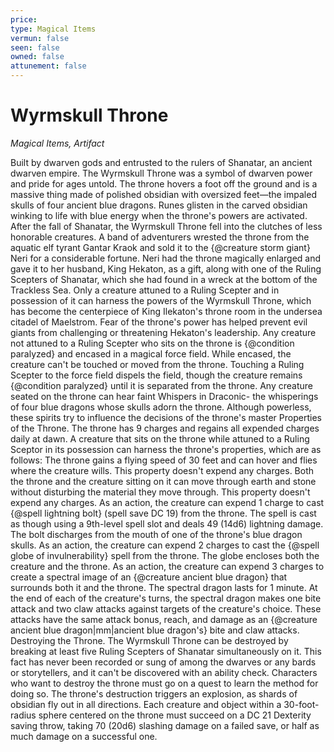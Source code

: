 ```yaml
---
price: 
type: Magical Items
vermun: false
seen: false
owned: false
attunement: false
---
```

# Wyrmskull Throne

*Magical Items, Artifact*

Built by dwarven gods and entrusted to the rulers of Shanatar, an ancient dwarven empire. The Wyrmskull Throne was a symbol of dwarven power and pride for ages untold. The throne hovers a foot off the ground and is a massive thing made of polished obsidian with oversized feet—the impaled skulls of four ancient blue dragons. Runes glisten in the carved obsidian winking to life with blue energy when the throne's powers are activated. After the fall of Shanatar, the Wyrmskull Throne fell into the clutches of less honorable creatures. A band of adventurers wrested the throne from the aquatic elf tyrant Gantar Kraok and sold it to the {@creature storm giant} Neri for a considerable fortune. Neri had the throne magically enlarged and gave it to her husband, King Hekaton, as a gift, along with one of the Ruling Scepters of Shanatar, which she had found in a wreck at the bottom of the Trackless Sea. Only a creature attuned to a Ruling Scepter and in possession of it can harness the powers of the Wyrmskull Throne, which has become the centerpiece of King Ilekaton's throne room in the undersea citadel of Maelstrom. Fear of the throne's power has helped prevent evil giants from challenging or threatening Hekaton's leadership. Any creature not attuned to a Ruling Scepter who sits on the throne is {@condition paralyzed} and encased in a magical force field. While encased, the creature can't be touched or moved from the throne. Touching a Ruling Scepter to the force field dispels the field, though the creature remains {@condition paralyzed} until it is separated from the throne. Any creature seated on the throne can hear faint Whispers in Draconic- the whisperings of four blue dragons whose skulls adorn the throne. Although powerless, these spirits try to influence the decisions of the throne's master Properties of the Throne. The throne has 9 charges and regains all expended charges daily at dawn. A creature that sits on the throne while attuned to a Ruling Sceptor in its possession can harness the throne's properties, which are as follows: The throne gains a flying speed of 30 feet and can hover and flies where the creature wills. This property doesn't expend any charges. Both the throne and the creature sitting on it can move through earth and stone without disturbing the material they move through. This property doesn't expend any charges. As an action, the creature can expend 1 charge to cast {@spell lightning bolt} (spell save DC 19) from the throne. The spell is cast as though using a 9th-level spell slot and deals 49 (14d6) lightning damage. The bolt discharges from the mouth of one of the throne's blue dragon skulls. As an action, the creature can expend 2 charges to cast the {@spell globe of invulnerability} spell from the throne. The globe encloses both the creature and the throne. As an action, the creature can expend 3 charges to create a spectral image of an {@creature ancient blue dragon} that surrounds both it and the throne. The spectral dragon lasts for 1 minute. At the end of each of the creature's turns, the spectral dragon makes one bite attack and two claw attacks against targets of the creature's choice. These attacks have the same attack bonus, reach, and damage as an {@creature ancient blue dragon|mm|ancient blue dragon's} bite and claw attacks. Destroying the Throne. The Wyrmskull Throne can be destroyed by breaking at least five Ruling Scepters of Shanatar simultaneously on it. This fact has never been recorded or sung of among the dwarves or any bards or storytellers, and it can't be discovered with an ability check. Characters who want to destroy the throne must go on a quest to learn the method for doing so. The throne's destruction triggers an explosion, as shards of obsidian fly out in all directions. Each creature and object within a 30-foot-radius sphere centered on the throne must succeed on a DC 21 Dexterity saving throw, taking 70 (20d6) slashing damage on a failed save, or half as much damage on a successful one.